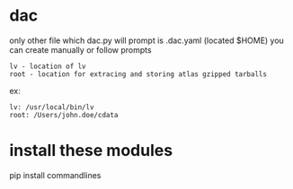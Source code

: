 # dac

only other file which dac.py will prompt is .dac.yaml (located $HOME)
you can create manually or follow prompts

```
lv - location of lv
root - location for extracing and storing atlas gzipped tarballs
```

ex:
```
lv: /usr/local/bin/lv
root: /Users/john.doe/cdata
```

# install these modules
pip install commandlines
